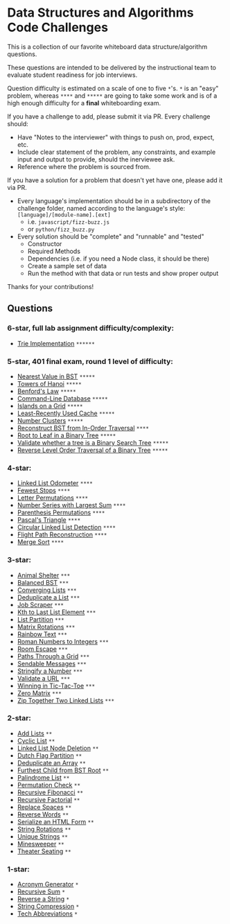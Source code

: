# Data Structures and Algorithms Code Challenges

This is a collection of our favorite whiteboard data structure/algorithm questions.

These questions are intended to be delivered by the instructional team to evaluate student readiness for job interviews.

Question difficulty is estimated on a scale of one to five `*`'s. `*` is an "easy" problem, whereas `****` and `*****` are going to take some work and is of a high enough difficulty for a **final** whiteboarding exam.

If you have a challenge to add, please submit it via PR. Every challenge should:

- Have "Notes to the interviewer" with things to push on, prod, expect, etc.
- Include clear statement of the problem, any constraints, and example input and output to provide, should the inerviewee ask. 
- Reference where the problem is sourced from.

If you have a solution for a problem that doesn't yet have one, please add it via PR.

- Every language's implementation should be in a subdirectory of the challenge folder, named according to the language's style: `[language]/[module-name].[ext]` 
  - i.e. `javascript/fizz-buzz.js` 
  - or `python/fizz_buzz.py`
- Every solution should be "complete" and "runnable" and "tested"
  - Constructor
  - Required Methods
  - Dependencies (i.e. if you need a Node class, it should be there)
  - Create a sample set of data
  - Run the method with that data or run tests and show proper output

Thanks for your contributions!

## Questions

### 6-star, full lab assignment difficulty/complexity:
- [Trie Implementation](./trie-implementation) `******`

### 5-star, 401 final exam, round 1 level of difficulty:
- [Nearest Value in BST](./nearest-value-bst) `*****`
- [Towers of Hanoi](./hanoi) `*****`
- [Benford's Law](./benfords-law) `*****`
- [Command-Line Database](./custom-db) `*****`
- [Islands on a Grid](./islands-on-a-grid) `*****`
- [Least-Recently Used Cache](./least-recently-used-cache) `*****`
- [Number Clusters](./number_clusters) `*****`
- [Reconstruct BST from In-Order Traversal](./reconstructed-tree) `****`
- [Root to Leaf in a Binary Tree](./binary-root-leaf) `*****`
- [Validate whether a tree is a Binary Search Tree](./validate-bst) `*****`
- [Reverse Level Order Traversal of a Binary Tree](./reverse-level-order-tree) `*****`

### 4-star:

- [Linked List Odometer](./odometer) `****`
- [Fewest Stops](./fewest-stops) `****`
- [Letter Permutations](./letter-permutations) `****`
- [Number Series with Largest Sum](./largest-sum) `****`
- [Parenthesis Permutations](./paren-permutations) `****`
- [Pascal's Triangle](./pascals-triangle) `****`
- [Circular Linked List Detection](./circular-linkedlist) `****`
- [Flight Path Reconstruction](./reconstructed-flight-path) `****`
- [Merge Sort](./merge-sort) `****`

### 3-star:

- [Animal Shelter](./animal-shelter) `***`
- [Balanced BST](./balanced-bst) `***`
- [Converging Lists](./converging-lists) `***`
- [Deduplicate a List](./dedupe-list) `***`
- [Job Scraper](./job-scraper) `***`
- [Kth to Last List Element](./kth-element) `***`
- [List Partition](./list-partition) `***`
- [Matrix Rotations](./rotate-matrix) `***`
- [Rainbow Text](./rainbow-text) `***`
- [Roman Numbers to Integers](./roman-numbers) `***`
- [Room Escape](./room-escape) `***`
- [Paths Through a Grid](./grid-paths) `***`
- [Sendable Messages](./sendable-messages) `***`
- [Stringify a Number](./stringify-number) `***`
- [Validate a URL](./validate-urls) `***`
- [Winning in Tic-Tac-Toe](./tictactoe-winner) `***`
- [Zero Matrix](./zero-matrix) `***`
- [Zip Together Two Linked Lists](./zip-lists) `***`

### 2-star:

- [Add Lists](./add-lists) `**`
- [Cyclic List](./cyclic-list) `**`
- [Linked List Node Deletion](./node-deletion) `**`
- [Dutch Flag Partition](./dutch-flag) `**`
- [Deduplicate an Array](./dedupe-array) `**`
- [Furthest Child from BST Root](./furthest-child) `**`
- [Palindrome List](./list-palindrome) `**`
- [Permutation Check](./permutation) `**`
- [Recursive Fibonacci](./recursive-fib) `**`
- [Recursive Factorial](./recursive-factorial) `**`
- [Replace Spaces](./replace-spaces) `**`
- [Reverse Words](./reverse-words) `**`
- [Serialize an HTML Form](./serialize-object) `**`
- [String Rotations](./string-rotations) `**`
- [Unique Strings](./unique-string) `**`
- [Minesweeper](./minesweeper-mine-counting/) `**`
- [Theater Seating](./theater-seating/) `**`

### 1-star:

- [Acronym Generator](./acronym) `*`
- [Recursive Sum](./recursive-sum) `*`
- [Reverse a String](./reverse-string) `*`
- [String Compression](./compression) `*`
- [Tech Abbreviations](./tech-abbreviations) `*`
